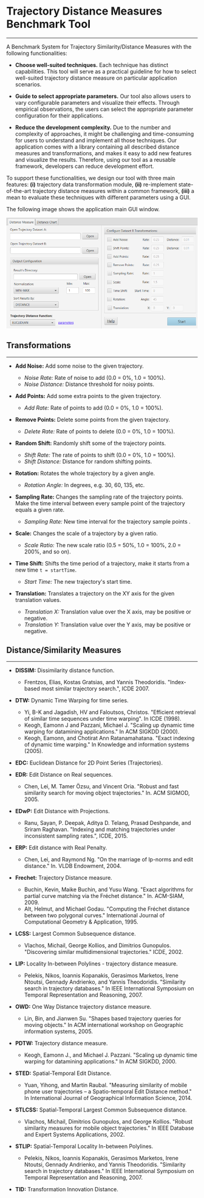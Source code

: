 # Trajectory Distance Measures Benchmark Tool
----------
A Benchmark System for Trajectory Similarity/Distance Measures with the following functionalities:

-	**Choose well-suited techniques.** Each technique has
distinct capabilities. This tool will serve as a practical
guideline for how to select well-suited trajectory distance
measure on particular application scenarios.

- **Guide to select appropriate parameters.** Our tool also allows users to vary configurable parameters and visualize their effects. Through empirical observations, the users can select the appropriate parameter configuration for their applications.

- **Reduce the development complexity.** Due to the number and complexity of approaches, it might be challenging and time-consuming for users to understand and implement all those techniques. Our application comes with a library containing all described distance measures and transformations, and makes it easy to add new features and visualize the results. Therefore, using our tool as a reusable framework, developers can reduce development effort.

To support these functionalities, we design our tool with
three main features: **(i)** trajectory data transformation module, **(ii)** re-implement state-of-the-art trajectory distance measures within a common framework, **(iii)** a mean to evaluate these techniques with different parameters using a GUI. 

The following image shows the application main GUI window. 

![img](https://github.com/douglasapeixoto/trajectory-distance-benchmark/blob/master/app-window.png)


## Transformations
----------

- **Add Noise:**  Add some noise to the given trajectory.
	- *Noise Rate:* Rate of noise to add (0.0 = 0%, 1.0 = 100%).
	- *Noise Distance:* Distance threshold for noisy points.

- **Add Points:** Add some extra points to the given trajectory.
	- *Add Rate:* Rate of points to add (0.0 = 0%, 1.0 = 100%).

- **Remove Points:** Delete some points from the given trajectory.
	- *Delete Rate:* Rate of points to delete (0.0 = 0%, 1.0 = 100%).

- **Random Shift:** Randomly shift some of the trajectory points.
	- *Shift Rate:* The rate of points to shift (0.0 = 0%, 1.0 = 100%).
	- *Shift Distance:* Distance for random shifting points.

- **Rotation:** Rotates the whole trajectory by a given angle.
	- *Rotation Angle:* In degrees, e.g. 30, 60, 135, etc.

- **Sampling Rate:**  Changes the sampling rate of the trajectory points. Make the time interval between every sample point of the trajectory equals a given rate.
	- *Sampling Rate:* New time interval for the trajectory sample points .
		
- **Scale:** Changes the scale of a trajectory by a given ratio.
	- *Scale Ratio:* The new scale ratio (0.5 = 50%, 1.0 = 100%, 2.0 = 200%, and so on).

- **Time Shift:** Shifts the time period of a trajectory,  make it starts from a new time ``t = startTime``.
	- *Start Time:* The new trajectory's start time.
		
- **Translation:**  Translates a trajectory on the XY axis for the given translation values.
	- *Translation X:* Translation value over the X axis, may be positive or negative.
	- *Translation Y:* Translation value over the Y axis,  may be positive or negative.



## Distance/Similarity Measures
----------

- **DISSIM:** Dissimilarity distance function.
	- Frentzos, Elias, Kostas Gratsias, and Yannis Theodoridis.  "Index-based most similar trajectory search.", ICDE 2007.

- **DTW:** Dynamic Time Warping for time series.
	- Yi, B-K and Jagadish, HV and Faloutsos, Christos. "Efficient retrieval of similar time sequences under time warping". In ICDE (1998).
	- Keogh, Eamonn J and Pazzani, Michael J. "Scaling up dynamic time warping for datamining applications." In ACM SIGKDD (2000).
	- Keogh, Eamonn, and Chotirat Ann Ratanamahatana. "Exact indexing of dynamic time warping." In Knowledge and information systems (2005).

- **EDC:** Euclidean Distance for 2D Point Series (Trajectories).

- **EDR:** Edit Distance on Real sequences.
	- Chen, Lei, M. Tamer Özsu, and Vincent Oria. "Robust and fast similarity search for moving object trajectories." In. ACM SIGMOD, 2005. 

- **EDwP:** Edit Distance with Projections.
	- Ranu, Sayan, P. Deepak, Aditya D. Telang, Prasad Deshpande, and Sriram Raghavan. "Indexing and matching trajectories under inconsistent sampling rates.", ICDE, 2015.

- **ERP:** Edit distance with Real Penalty.
	- Chen, Lei, and Raymond Ng. "On the marriage of lp-norms and edit distance." In. VLDB Endowment, 2004.

- **Frechet:** Trajectory Distance measure.
	- Buchin, Kevin, Maike Buchin, and Yusu Wang. "Exact algorithms for partial curve matching via the Fréchet distance." In. ACM-SIAM, 2009.
	- Alt, Helmut, and Michael Godau. "Computing the Fréchet distance between two polygonal curves." International Journal of Computational Geometry & Application, 1995. 

- **LCSS:** Largest Common Subsequence distance.
	- Vlachos, Michail, George Kollios, and Dimitrios Gunopulos. "Discovering similar multidimensional trajectories." ICDE, 2002. 

- **LIP:** Locality In-between Polylines - trajectory distance measure.
	- Pelekis, Nikos, Ioannis Kopanakis, Gerasimos Marketos, Irene Ntoutsi, Gennady Andrienko, and Yannis Theodoridis. "Similarity search in trajectory databases." In IEEE International Symposium on Temporal Representation and Reasoning, 2007.

- **OWD:** One Way Distance trajectory distance measure.
	- Lin, Bin, and Jianwen Su. "Shapes based trajectory queries for moving objects." In ACM international workshop on Geographic information systems, 2005. 

- **PDTW:** Trajectory distance measure.
	- Keogh, Eamonn J., and Michael J. Pazzani. "Scaling up dynamic time warping for datamining applications." In ACM SIGKDD, 2000. 

- **STED:** Spatial-Temporal Edit Distance.
	- Yuan, Yihong, and Martin Raubal. "Measuring similarity of mobile phone user trajectories – a Spatio-temporal Edit Distance method." In International Journal of Geographical Information Science, 2014. 

- **STLCSS:** Spatial-Temporal Largest Common Subsequence distance.
	- Vlachos, Michail, Dimitrios Gunopulos, and George Kollios. "Robust similarity measures for mobile object trajectories." In IEEE Database and Expert Systems Applications, 2002.

- **STLIP:** Spatial-Temporal Locality In-between Polylines.
	- Pelekis, Nikos, Ioannis Kopanakis, Gerasimos Marketos, Irene Ntoutsi, Gennady Andrienko, and Yannis Theodoridis. "Similarity search in trajectory databases." In IEEE International Symposium on Temporal Representation and Reasoning, 2007.

- **TID:** Transformation Innovation Distance.
